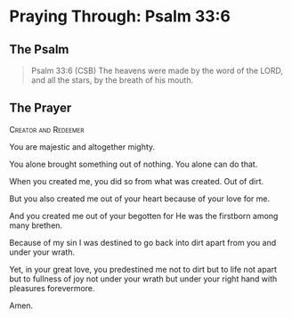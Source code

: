# Praying Through: Psalm 33:6

## The Psalm

>Psalm 33:6 (CSB) The heavens were made by the word of the LORD, and all the stars, by the breath of his mouth.

## The Prayer

<div style="font-variant: small-caps;">
Creator and Redeemer
</div>


You are majestic
  and altogether mighty.

You alone brought something
  out of nothing.
  You alone can do that.

When you created me,
  you did so from what was created.
  Out of dirt.

  But you also created me
  out of your heart
  because of your love for me.

  And you created me
  out of your begotten
  for He was the firstborn
  among many brethen.

Because of my sin
  I was destined to go back into dirt
  apart from you
  and under your wrath.

Yet, in your great love,
  you predestined me
  not to dirt but to life
  not apart but to fullness of joy
  not under your wrath but under your right hand
  with pleasures forevermore.

Amen.

